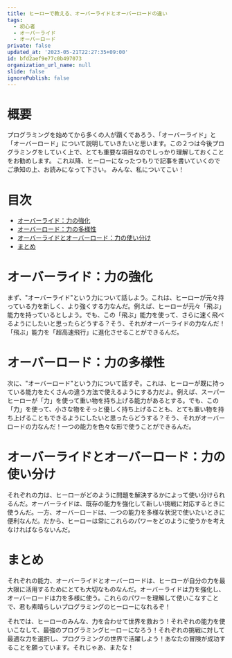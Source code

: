 ```yaml
---
title: ヒーローで教える、オーバーライドとオーバーロードの違い
tags:
  - 初心者
  - オーバーライド
  - オーバーロード
private: false
updated_at: '2023-05-21T22:27:35+09:00'
id: bfd2aef9e77c0b497073
organization_url_name: null
slide: false
ignorePublish: false
---
```

# 概要
プログラミングを始めてから多くの人が躓くであろう、「オーバーライド」と「オーバーロード」について説明していきたいと思います。この２つは今後プログラミングをしていく上で、とても重要な項目なのでしっかり理解しておくことをお勧めします。
これ以降、ヒーローになったつもりで記事を書いていくのでご承知の上、お読みになって下さい。
みんな、私についてこい！
# 目次
 - [オーバーライド：力の強化](#オーバーライド力の強化)
 - [オーバーロード：力の多様性](#オーバーロード力の多様性)
 - [オーバーライドとオーバーロード：力の使い分け](#オーバーライドとオーバーロード力の使い分け)
 - [まとめ](#まとめ)
 
# オーバーライド：力の強化
まず、"オーバーライド"という力について話しよう。これは、ヒーローが元々持っている力を新しく、より強くする力なんだ。例えば、ヒーローが元々「飛ぶ」能力を持っているとしよう。でも、この「飛ぶ」能力を使って、さらに速く飛べるようにしたいと思ったらどうする？そう、それがオーバーライドの力なんだ！「飛ぶ」能力を「超高速飛行」に進化させることができるんだ。
# オーバーロード：力の多様性
次に、"オーバーロード"という力について話すぞ。これは、ヒーローが既に持っている能力をたくさんの違う方法で使えるようにする力だよ。例えば、スーパーヒーローが「力」を使って重い物を持ち上げる能力があるとする。でも、この「力」を使って、小さな物をそっと優しく持ち上げることも、とても重い物を持ち上げることもできるようにしたいと思ったらどうする？そう、それがオーバーロードの力なんだ！一つの能力を色々な形で使うことができるんだ。



# オーバーライドとオーバーロード：力の使い分け
それぞれの力は、ヒーローがどのように問題を解決するかによって使い分けられるんだ。オーバーライドは、既存の能力を強化して新しい挑戦に対応するときに使うんだ。一方、オーバーロードは、一つの能力を多様な状況で使いたいときに便利なんだ。だから、ヒーローは常にこれらのパワーをどのように使うかを考えなければならないんだ。
# まとめ
それぞれの能力、オーバーライドとオーバーロードは、ヒーローが自分の力を最大限に活用するためにとても大切なものなんだ。オーバーライドは力を強化し、オーバーロードは力を多様に使う。これらのパワーを理解して使いこなすことで、君も素晴らしいプログラミングのヒーローになれるぞ！

それでは、ヒーローのみんな、力を合わせて世界を救おう！それぞれの能力を使いこなして、最強のプログラミングヒーローになろう！それぞれの挑戦に対して最適な力を選択し、プログラミングの世界で活躍しよう！あなたの冒険が成功することを願っています。それじゃあ、またな！

